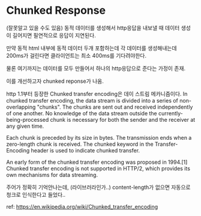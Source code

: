 Chunked Response
=====
(잘못알고 있을 수도 있음)
동적 데이터를 생성해서 http응답을 내보낼 때 데이터 생성이 길어지면 필연적으로 응답이 지연된다.

만약 동적 html 내부에 동적 데이터 두개 포함하는데 각 데이터를 생성해내는데 200ms가 걸린다면 클라이언트는 최소 400ms를 기다려야한다.

물론 여기까지는 데이터를 모두 만들어서 하나의 http응답으로 준다는 가정이 존재.

이를 개선하고자 chunked reponse가 나옴.

http 1.1부터 등장한 Chunked transfer encoding은 데이 스트림 메카니즘이다.
In chunked transfer encoding, the data stream is divided into a series of non-overlapping "chunks". The chunks are sent out and received independently of one another. No knowledge of the data stream outside the currently-being-processed chunk is necessary for both the sender and the receiver at any given time.

Each chunk is preceded by its size in bytes. The transmission ends when a zero-length chunk is received. The chunked keyword in the Transfer-Encoding header is used to indicate chunked transfer.

An early form of the chunked transfer encoding was proposed in 1994.[1] Chunked transfer encoding is not supported in HTTP/2, which provides its own mechanisms for data streaming.

주어가 정확히 기억안나는데, (라이브러라인가..) content-length가 없으면 자동으로 청크로 인식한다고 들었다..

ref: https://en.wikipedia.org/wiki/Chunked_transfer_encoding
